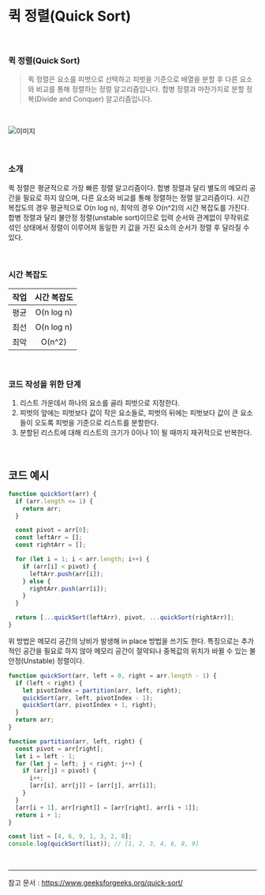 # 퀵 정렬(Quick Sort)

<br>

### 퀵 정렬(Quick Sort)

> 퀵 정렬은 요소를 피벗으로 선택하고 피벗을 기준으로 배열을 분할 후 다른 요소와 비교를 통해 정렬하는 정렬 알고리즘입니다. 합병 정렬과 마찬가지로 분할 정복(Divide and Conquer) 알고리즘입니다.

<br/>

![이미지](https://user-images.githubusercontent.com/93918946/212001711-3a8c6269-e2d3-471a-82a3-262a959e5063.png)

<br/>

### 소개

퀵 정렬은 평균적으로 가장 빠른 정렬 알고리즘이다. 합병 정렬과 달리 별도의 메모리 공간을 필요로 하지 않으며, 다른 요소와 비교를 통해 정렬하는 정렬 알고리즘이다. 시간 복잡도의 경우 평균적으로 O(n log n), 최악의 경우 O(n^2)의 시간 복잡도를 가진다. 합병 정렬과 달리 불안정 정렬(unstable sort)이므로 입력 순서와 관계없이 무작위로 섞인 상태에서 정렬이 이루어져 동일한 키 값을 가진 요소의 순서가 정렬 후 달라질 수 있다.

<br/>

### 시간 복잡도

| 작업 | 시간 복잡도 |
| :--: | :---------: |
| 평균 | O(n log n)  |
| 최선 | O(n log n)  |
| 최악 |   O(n^2)    |

<br/>

### 코드 작성을 위한 단계

1. 리스트 가운데서 하나의 요소를 골라 피벗으로 지정한다.
2. 피벗의 앞에는 피벗보다 값이 작은 요소들로, 피벗의 뒤에는 피벗보다 값이 큰 요소들이 오도록 피벗을 기준으로 리스트를 분할한다.
3. 분할된 리스트에 대해 리스트의 크기가 0이나 1이 될 때까지 재귀적으로 반복한다.

<br/>

## 코드 예시

```javascript
function quickSort(arr) {
  if (arr.length <= 1) {
    return arr;
  }

  const pivot = arr[0];
  const leftArr = [];
  const rightArr = [];

  for (let i = 1; i < arr.length; i++) {
    if (arr[i] < pivot) {
      leftArr.push(arr[i]);
    } else {
      rightArr.push(arr[i]);
    }
  }

  return [...quickSort(leftArr), pivot, ...quickSort(rightArr)];
}
```

위 방법은 메모리 공간의 낭비가 발생해 in place 방법을 쓰기도 한다.
특징으로는 추가적인 공간을 필요로 하지 않아 메모리 공간이 절약되나 중복값의 위치가 바뀔 수 있는 불안정(Unstable) 정렬이다.

```javascript
function quickSort(arr, left = 0, right = arr.length - 1) {
  if (left < right) {
    let pivotIndex = partition(arr, left, right);
    quickSort(arr, left, pivotIndex - 1);
    quickSort(arr, pivotIndex + 1, right);
  }
  return arr;
}

function partition(arr, left, right) {
  const pivot = arr[right];
  let i = left - 1;
  for (let j = left; j < right; j++) {
    if (arr[j] < pivot) {
      i++;
      [arr[i], arr[j]] = [arr[j], arr[i]];
    }
  }
  [arr[i + 1], arr[right]] = [arr[right], arr[i + 1]];
  return i + 1;
}

const list = [4, 6, 9, 1, 3, 2, 8];
console.log(quickSort(list)); // [1, 2, 3, 4, 6, 8, 9]
```

<br/>

---

참고 문서 : https://www.geeksforgeeks.org/quick-sort/
